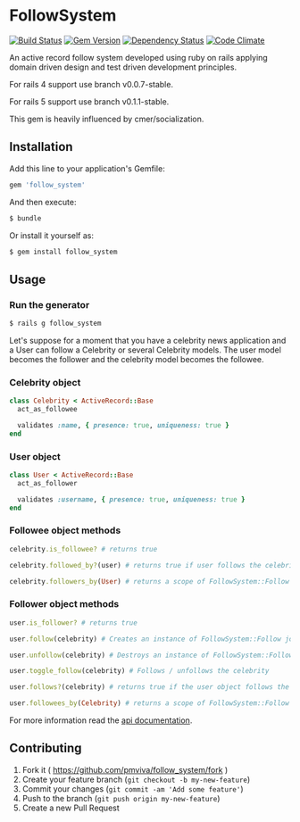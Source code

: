 # FollowSystem

[![Build Status](https://travis-ci.org/pmviva/follow_system.png?branch=master)](https://travis-ci.org/pmviva/follow_system)
[![Gem Version](https://badge.fury.io/rb/follow_system.svg)](http://badge.fury.io/rb/follow_system)
[![Dependency Status](https://gemnasium.com/pmviva/follow_system.svg)](https://gemnasium.com/pmviva/follow_system)
[![Code Climate](https://codeclimate.com/github/pmviva/follow_system/badges/gpa.svg)](https://codeclimate.com/github/pmviva/follow_system)

An active record follow system developed using ruby on rails applying domain driven design and test driven development principles.

For rails 4 support use branch v0.0.7-stable.

For rails 5 support use branch v0.1.1-stable.

This gem is heavily influenced by cmer/socialization.

## Installation

Add this line to your application's Gemfile:

```ruby
gem 'follow_system'
```

And then execute:

```ruby
$ bundle
```

Or install it yourself as:

```ruby
$ gem install follow_system
```

## Usage

### Run the generator

```ruby
$ rails g follow_system
```

Let's suppose for a moment that you have a celebrity news application and a User can follow a Celebrity or several Celebrity models.
The user model becomes the follower and the celebrity model becomes the followee.

### Celebrity object
```ruby
class Celebrity < ActiveRecord::Base
  act_as_followee

  validates :name, { presence: true, uniqueness: true }
end
```

### User object
```ruby
class User < ActiveRecord::Base
  act_as_follower

  validates :username, { presence: true, uniqueness: true }
end
```

### Followee object methods
```ruby
celebrity.is_followee? # returns true

celebrity.followed_by?(user) # returns true if user follows the celebrity object, false otherwise

celebrity.followers_by(User) # returns a scope of FollowSystem::Follow join model that belongs to the celebrity object and belongs to follower objects of type User
```


### Follower object methods
```ruby
user.is_follower? # returns true

user.follow(celebrity) # Creates an instance of FollowSystem::Follow join model associating the user object and the celebrity object, returns true if succeded, false otherwise

user.unfollow(celebrity) # Destroys an instance of FollowSystem::Follow join model that associates the user object and the celebrity object, returns true if succeded, false otherwise

user.toggle_follow(celebrity) # Follows / unfollows the celebrity

user.follows?(celebrity) # returns true if the user object follows the celebrity object, false otherwise

user.followees_by(Celebrity) # returns a scope of FollowSystem::Follow join model that belongs to the user object and belongs to followee objects of type Celebrity
```

For more information read the [api documentation](http://rubydoc.info/gems/follow_system).

## Contributing

1. Fork it ( https://github.com/pmviva/follow_system/fork )
2. Create your feature branch (`git checkout -b my-new-feature`)
3. Commit your changes (`git commit -am 'Add some feature'`)
4. Push to the branch (`git push origin my-new-feature`)
5. Create a new Pull Request
